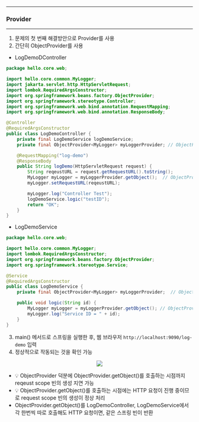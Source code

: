 -----
### Provider
-----
1. 문제의 첫 번째 해결방안으로 Provider를 사용
2. 간단히 ObjectProvider를 사용
  - LogDemoDController
```java
package hello.core.web;

import hello.core.common.MyLogger;
import jakarta.servlet.http.HttpServletRequest;
import lombok.RequiredArgsConstructor;
import org.springframework.beans.factory.ObjectProvider;
import org.springframework.stereotype.Controller;
import org.springframework.web.bind.annotation.RequestMapping;
import org.springframework.web.bind.annotation.ResponseBody;

@Controller
@RequiredArgsConstructor
public class LogDemoController {
    private final LogDemoService logDemoService;
    private final ObjectProvider<MyLogger> myLoggerProvider; // ObjectProvider

    @RequestMapping("log-demo")
    @ResponseBody
    public String logDemo(HttpServletRequest request) {
        String reqeustURL = request.getRequestURL().toString();
        MyLogger myLogger = myLoggerProvider.getObject();  // ObjectProvider
        myLogger.setRequestURL(reqeustURL);

        myLogger.log("Controller Test");
        logDemoService.logic("testID");
        return "OK";
    }
}
```

  - LogDemoService
```java
package hello.core.web;

import hello.core.common.MyLogger;
import lombok.RequiredArgsConstructor;
import org.springframework.beans.factory.ObjectProvider;
import org.springframework.stereotype.Service;

@Service
@RequiredArgsConstructor
public class LogDemoService {
    private final ObjectProvider<MyLogger> myLoggerProvider;  // ObjectProvider

    public void logic(String id) {
        MyLogger myLogger = myLoggerProvider.getObject(); // ObjectProvider
        myLogger.log("Service ID = " + id);
    }
}
```

3. main() 메서드로 스프링을 실행한 후, 웹 브라우저 ```http://localhost:9090/log-demo``` 입력
4. 정상적으로 작동되는 것을 확인 가능
<div align="center">
<img src="https://github.com/sooyounghan/HTTP/assets/34672301/04c9d143-d1f1-4cdc-8b6a-73b19465de02">
</div>

  - 💡 ObjectProvider 덕분에 ObjectProvider.getObject()를 호출하는 시점까지 reqeust scope 빈의 생성 지연 가능
  - 💡 ObjectProvider.getObject()를 호출하는 시점에는 HTTP 요청이 진행 중이므로 request scope 빈의 생성이 정상 처리
  - ObjectProvider.getObject()를 LogDemoController, LogDemoService에서 각 한번씩 따로 호출해도 HTTP 요청이면, 같은 스프링 빈이 반환

